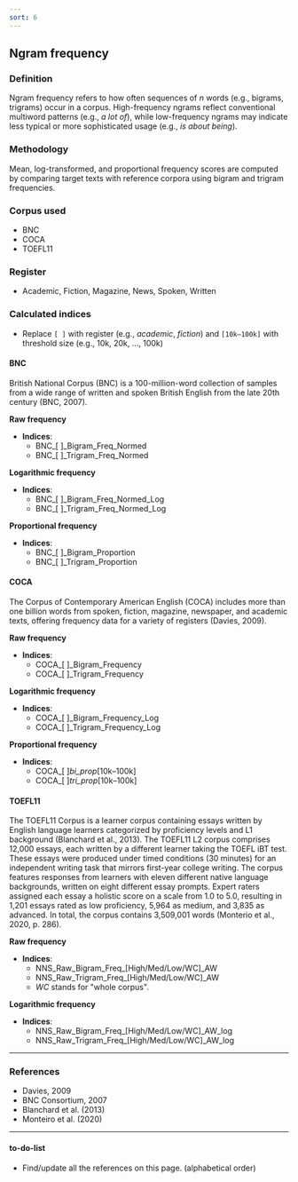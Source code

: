 ```yaml
---
sort: 6
---
```


## Ngram frequency

### Definition
Ngram frequency refers to how often sequences of *n* words (e.g., bigrams, trigrams) occur in a corpus. High-frequency ngrams reflect conventional multiword patterns (e.g., *a lot of*), while low-frequency ngrams may indicate less typical or more sophisticated usage (e.g., *is about being*).

### Methodology
Mean, log-transformed, and proportional frequency scores are computed by comparing target texts with reference corpora using bigram and trigram frequencies.

### Corpus used
- BNC
- COCA
- TOEFL11

### Register
- Academic, Fiction, Magazine, News, Spoken, Written

### Calculated indices
- Replace `[ ]` with register (e.g., *academic*, *fiction*) and `[10k–100k]` with threshold size (e.g., 10k, 20k, ..., 100k)

#### BNC
British National Corpus (BNC) is a 100-million-word collection of samples from a wide range of written and spoken British English from the late 20th century (BNC, 2007).

**Raw frequency**
- **Indices**:
  - BNC_[ ]_Bigram_Freq_Normed  
  - BNC_[ ]_Trigram_Freq_Normed  

**Logarithmic frequency**
- **Indices**:
  - BNC_[ ]_Bigram_Freq_Normed_Log  
  - BNC_[ ]_Trigram_Freq_Normed_Log  

**Proportional frequency**
- **Indices**:
  - BNC_[ ]_Bigram_Proportion  
  - BNC_[ ]_Trigram_Proportion  

#### COCA
The Corpus of Contemporary American English (COCA) includes more than one billion words from spoken, fiction, magazine, newspaper, and academic texts, offering frequency data for a variety of registers (Davies, 2009).

**Raw frequency**
- **Indices**:
  - COCA_[ ]_Bigram_Frequency  
  - COCA_[ ]_Trigram_Frequency  

**Logarithmic frequency**
- **Indices**:
  - COCA_[ ]_Bigram_Frequency_Log  
  - COCA_[ ]_Trigram_Frequency_Log  

**Proportional frequency**
- **Indices**:
  - COCA_[ ]_bi_prop_[10k–100k]  
  - COCA_[ ]_tri_prop_[10k–100k]  

#### TOEFL11
The TOEFL11 Corpus is a learner corpus containing essays written by English language learners categorized by proficiency levels and L1 background (Blanchard et al., 2013). The TOEFL11 L2 corpus comprises 12,000 essays, each written by a different learner taking the TOEFL iBT test. These essays were produced under timed conditions (30 minutes) for an independent writing task that mirrors first-year college writing. The corpus features responses from learners with eleven different native language backgrounds, written on eight different essay prompts. Expert raters assigned each essay a holistic score on a scale from 1.0 to 5.0, resulting in 1,201 essays rated as low proficiency, 5,964 as medium, and 3,835 as advanced. In total, the corpus contains 3,509,001 words (Monterio et al., 2020, p. 286).

**Raw frequency**
- **Indices**:
  - NNS_Raw_Bigram_Freq_[High/Med/Low/WC]_AW  
  - NNS_Raw_Trigram_Freq_[High/Med/Low/WC]_AW
  - *WC* stands for "whole corpus".

**Logarithmic frequency**
- **Indices**:
  - NNS_Raw_Bigram_Freq_[High/Med/Low/WC]_AW_log  
  - NNS_Raw_Trigram_Freq_[High/Med/Low/WC]_AW_log  

---

### References
- Davies, 2009
- BNC Consortium, 2007
- Blanchard et al. (2013)
- Monteiro et al. (2020)

---

#### to-do-list
- Find/update all the references on this page. (alphabetical order)